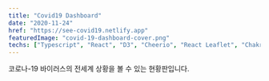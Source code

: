 ```yaml
---
title: "Covid19 Dashboard"
date: "2020-11-24"
href: "https://see-covid19.netlify.app"
featuredImage: "covid-19-dashboard-cover.png"
techs: ["Typescript", "React", "D3", "Cheerio", "React Leaflet", "Chakra UI"]
---
```


코로나-19 바이러스의 전세계 상황을 볼 수 있는 현황판입니다.
